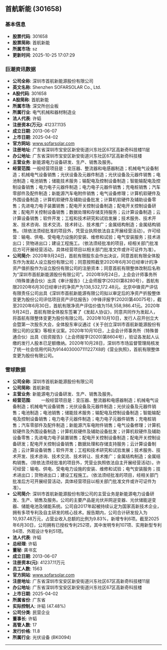 ## 首航新能 (301658)

### 基本信息

- **股票代码**: 301658
- **股票简称**: 首航新能
- **所属市场**: sz
- **更新时间**: 2025-10-25 17:07:29

### 巨潮资讯数据

- **公司全称**: 深圳市首航新能源股份有限公司
- **英文名称**: Shenzhen SOFARSOLAR Co., Ltd.
- **A股代码**: 301658
- **A股简称**: 首航新能
- **所属市场**: 深交所创业板
- **所属行业**: 电气机械和器材制造业
- **法人代表**: 许韬
- **注册资本(万元)**: 41237.1135
- **成立日期**: 2013-06-07
- **上市日期**: 2025-04-02
- **官方网站**: www.sofarsolar.com
- **注册地址**: 广东省深圳市宝安区新安街道兴东社区67区高新奇科技楼11层
- **办公地址**: 广东省深圳市宝安区新安街道兴东社区67区高新奇科技楼
- **主营业务**: 新能源电力设备研发、生产、销售及服务。
- **经营范围**: 一般经营项目是：变压器、整流器和电感器制造；机械电气设备制造；机械电气设备销售；光伏设备及元器件制造；光伏设备及元器件销售；电池制造；电池销售；储能技术服务；输配电及控制设备制造；智能输配电及控制设备销售；电力电子元器件制造；电力电子元器件销售；充电桩销售；汽车零部件及配件制造；新能源汽车电附件销售；电气设备修理；计算机软硬件及外围设备制造；计算机软硬件及辅助设备批发；计算机软硬件及辅助设备零售；先进电力电子装置销售；配电开关控制设备制造；配电开关控制设备研发；配电开关控制设备销售；数据处理和存储支持服务；云计算设备制造；云计算设备销售；软件开发；工程和技术研究和试验发展；技术服务、技术开发、技术咨询、技术交流、技术转让、技术推广；金属结构制造；金属结构销售。（除依法须经批准的项目外，凭营业执照依法自主开展经营活动）。许可经营：输电、供电、受电电力设施的安装、维修和试验；电气安装服务；技术进出口；货物进出口；建设工程施工。（依法须经批准的项目，经相关部门批准后方可开展经营活动，具体经营项目以相关部门批准文件或许可证件为准）。
- **公司简介**: 2020年9月24日，首航有限股东会作出决议，同意首航有限全体股东作为发起人设立股份有限公司；同意按照截至2020年6月30日经审计的净资产值折股作为设立股份有限公司的注册资本；同意首航有限整体改制后名称为“深圳市首航新能源股份有限公司”。2020年9月24日，上会会计师事务所（特殊普通合伙）出具《审计报告》（上会师报字(2020)第8280号），首航有限2020年6月30日经审计的净资产为138,532,172.48元。北京中锋资产评估有限责任公司出具《深圳市首航新能源有限公司拟以审定后的净资产折股整体变更为股份公司评估项目资产评估报告》（中锋评报字(2020)第40075号），截至2020年6月30日，首航有限净资产评估价值为158,558,986.41元。2020年9月24日，首航有限全体股东签署了《发起人协议》，同意共同作为发起人，将首航有限整体变更为股份有限公司。2020年10月10日，发行人召开创立大会暨第一次股东大会，全体股东审议通过《关于创立深圳市首航新能源股份有限公司的议案》等相关议案。2020年10月10日，上会会计师事务所（特殊普通合伙）出具《验资报告》（上会师报字(2020)第8604号），验证各发起人认缴的发行人股本已足额缴纳。2020年10月28日，深圳市市场监督管理局核发了统一社会信用代码为9144030007111227X8的《营业执照》，首航有限整体变更为股份有限公司。

### 雪球数据

- **公司全称**: 深圳市首航新能源股份有限公司
- **公司简称**: 首航新能
- **主营业务**: 新能源电力设备研发、生产、销售及服务。
- **经营范围**: 　　一般经营项目是：变压器、整流器和电感器制造；机械电气设备制造；机械电气设备销售；光伏设备及元器件制造；光伏设备及元器件销售；电池制造；电池销售；储能技术服务；输配电及控制设备制造；智能输配电及控制设备销售；电力电子元器件制造；电力电子元器件销售；充电桩销售；汽车零部件及配件制造；新能源汽车电附件销售；电气设备修理；计算机软硬件及外围设备制造；计算机软硬件及辅助设备批发；计算机软硬件及辅助设备零售；先进电力电子装置销售；配电开关控制设备制造；配电开关控制设备研发；配电开关控制设备销售；数据处理和存储支持服务；云计算设备制造；云计算设备销售；软件开发；工程和技术研究和试验发展；技术服务、技术开发、技术咨询、技术交流、技术转让、技术推广；金属结构制造；金属结构销售。（除依法须经批准的项目外，凭营业执照依法自主开展经营活动）。许可经营：输电、供电、受电电力设施的安装、维修和试验；电气安装服务；技术进出口；货物进出口；建设工程施工。（依法须经批准的项目，经相关部门批准后方可开展经营活动，具体经营项目以相关部门批准文件或许可证件为准）。
- **公司简介**: 深圳市首航新能源股份有限公司的主营业务是新能源电力设备研发、生产、销售及服务。公司的主要产品是光伏并网逆变器、光伏储能逆变器、储能电池及储能系统。公司自2017年起被持续认定为国家高新技术企业，拥有多项专利及自主研发的核心技术。报告期内，公司合计研发投入为10,937.48万元，占营业收入总额的比例为9.83%，新增专利6项。截至2025年6月30日，公司拥有已授权专利252项，其中发明专利107项、实用新型专利94项、外观设计专利51项。
- **法人代表**: 许韬
- **总经理**: 许韬
- **董秘**: 龚书玄
- **成立日期**: 2013-06-07
- **注册资本(元)**: 41237.11万元
- **员工人数**: 1563
- **官方网站**: www.sofarsolar.com
- **注册地址**: 广东省深圳市宝安区新安街道兴东社区67区高新奇科技楼11层
- **办公地址**: 广东省深圳市宝安区新安街道兴东社区67区高新奇科技楼
- **上市日期**: 2025-04-02
- **所属省份**: 广东省
- **实际控制人**: 许韬 (47.48%)
- **公司分类**: 民营企业
- **董事长**: 许韬
- **高管人数**: 17
- **发行价格**: 11.8
- **所属行业**: 光伏设备 (BK0094)

---